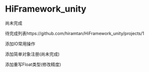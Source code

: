 # HiFramework_unity
尚未完成


待完成列表https://github.com/hiramtan/HiFramework_unity/projects/1

添加IO常用操作

添加简单对象注册(尚未完成)

添加重写Float类型(修改精度)
